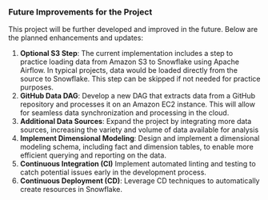 ### Future Improvements for the Project

This project will be further developed and improved in the future. Below are the planned enhancements and updates:

1. **Optional S3 Step**: The current implementation includes a step to practice loading data from Amazon S3 to Snowflake using Apache Airflow. In typical projects, data would be loaded directly from the source to Snowflake. This step can be skipped if not needed for practice purposes.
2. **GitHub Data DAG**: Develop a new DAG that extracts data from a GitHub repository and processes it on an Amazon EC2 instance. This will allow for seamless data synchronization and processing in the cloud.
2. **Additional Data Sources**: Expand the project by integrating more data sources, increasing the variety and volume of data available for analysis
3. **Implement Dimensional Modeling**: Design and implement a dimensional modeling schema, including fact and dimension tables, to enable more efficient querying and reporting on the data.
4. **Continuous Integration (CI)** Implement automated linting and testing to catch potential issues early in the development process.
5. **Continuous Deployment (CD)**: Leverage CD techniques to automatically create resources in Snowflake.